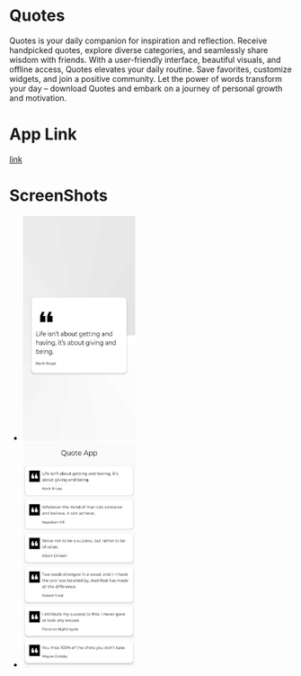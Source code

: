 # Quotes
Quotes is your daily companion for inspiration and reflection. Receive handpicked quotes, explore diverse categories, and seamlessly share wisdom with friends. With a user-friendly interface, beautiful visuals, and offline access, Quotes elevates your daily routine. Save favorites, customize widgets, and join a positive community. Let the power of words transform your day – download Quotes and embark on a journey of personal growth and motivation.

# App Link

[link](https://apkpure.net/group/com.onedeveloper.jetpackcompose)

# ScreenShots
- <img src = "https://raw.githubusercontent.com/harshu-2001/Quotes/master/Screenshots/Screenshot_2024-02-26-15-50-57-91_a9b9d0a155accd02b61adb1ce083abdb.jpg" width="200" height="400"/>
- <img src = "https://raw.githubusercontent.com/harshu-2001/Quotes/master/Screenshots/Screenshot_2024-02-26-15-50-55-56_a9b9d0a155accd02b61adb1ce083abdb.jpg" width ="200" height = "400"/>


